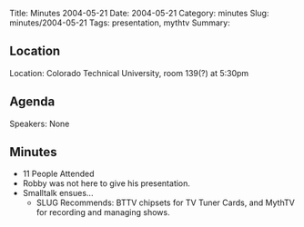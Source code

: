 Title: Minutes 2004-05-21
Date: 2004-05-21
Category: minutes
Slug: minutes/2004-05-21
Tags: presentation, mythtv
Summary:

Location
--------

Location: Colorado Technical University, room 139(?) at 5:30pm

Agenda
------

Speakers: None

Minutes
-------

-   11 People Attended
-   Robby was not here to give his presentation.
-   Smalltalk ensues...
    -   SLUG Recommends: BTTV chipsets for TV Tuner Cards, and MythTV
        for recording and managing shows.

